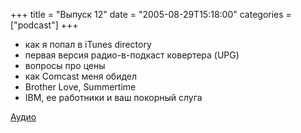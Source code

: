 +++
title = "Выпуск 12"
date = "2005-08-29T15:18:00"
categories = ["podcast"]
+++


- как я попал в iTunes directory
- первая версия радио-в-подкаст ковертера (UPG)
- вопросы про цены
- как Comcast меня обидел
- Brother Love, Summertime
- IBM, ее работники и ваш покорный слуга

[Аудио](https://podcast.umputun.com/media/ump_podcast12.mp3)
<audio src="https://podcast.umputun.com/media/ump_podcast12.mp3" preload="none">